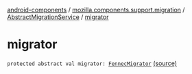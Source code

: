 [android-components](../../index.md) / [mozilla.components.support.migration](../index.md) / [AbstractMigrationService](index.md) / [migrator](./migrator.md)

# migrator

`protected abstract val migrator: `[`FennecMigrator`](../-fennec-migrator/index.md) [(source)](https://github.com/mozilla-mobile/android-components/blob/master/components/support/migration/src/main/java/mozilla/components/support/migration/AbstractMigrationService.kt#L36)